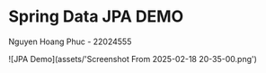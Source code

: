 # Spring Data JPA DEMO
Nguyen Hoang Phuc - 22024555

![JPA Demo](assets/'Screenshot From 2025-02-18 20-35-00.png')
